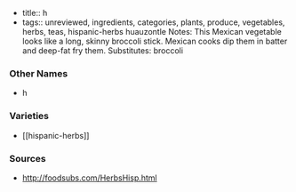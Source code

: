- title:: h
- tags:: unreviewed, ingredients, categories, plants, produce, vegetables, herbs, teas, hispanic-herbs
huauzontle Notes: This Mexican vegetable looks like a long, skinny broccoli stick. Mexican cooks dip them in batter and deep-fat fry them. Substitutes: broccoli

### Other Names

* h

### Varieties

* [[hispanic-herbs]]

### Sources
* http://foodsubs.com/HerbsHisp.html
